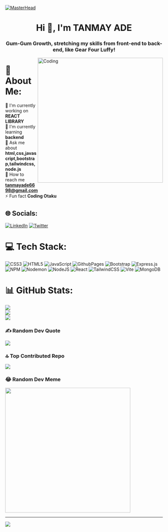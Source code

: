 [![MasterHead](https://www.digitalsolutionservices.com/img/services/web%20development.gif)](https://github.com/Tanmay-Ade)
<h1 align="center">Hi 👋, I'm TANMAY ADE</h1>
<h3 align="center">Gum-Gum Growth, stretching my skills from front-end to back-end, like Gear Four Luffy!</h3>
<img align="right" alt="Coding" width="400" src=[https://cutt.ly/XN4CUFE] />

# 💫 About Me:
🔭 I'm currently working on **REACT LIBRARY**<br>🌱 I'm currently learning **backend**<br>💬 Ask me about **html,css,javascript,bootstrap,tailwindcss,node.js**<br>🤝 How to reach me **tanmayade6698@gmail.com**<br>⚡ Fun fact **Coding Otaku**


## 🌐 Socials:
[![LinkedIn](https://img.shields.io/badge/LinkedIn-%230077B5.svg?logo=linkedin&logoColor=white)](https://linkedin.com/in/https://www.linkedin.com/in/tanmay-ade-b0250b295) [![Twitter](https://img.shields.io/badge/Twitter-%231DA1F2.svg?logo=Twitter&logoColor=white)](https://twitter.com/https://twitter.com/TanmayAde041659) 

# 💻 Tech Stack:
![CSS3](https://img.shields.io/badge/css3-%231572B6.svg?style=plastic&logo=css3&logoColor=white) ![HTML5](https://img.shields.io/badge/html5-%23E34F26.svg?style=plastic&logo=html5&logoColor=white) ![JavaScript](https://img.shields.io/badge/javascript-%23323330.svg?style=plastic&logo=javascript&logoColor=%23F7DF1E) ![GithubPages](https://img.shields.io/badge/github%20pages-121013?style=plastic&logo=github&logoColor=white) ![Bootstrap](https://img.shields.io/badge/bootstrap-%238511FA.svg?style=plastic&logo=bootstrap&logoColor=white) ![Express.js](https://img.shields.io/badge/express.js-%23404d59.svg?style=plastic&logo=express&logoColor=%2361DAFB) ![NPM](https://img.shields.io/badge/NPM-%23CB3837.svg?style=plastic&logo=npm&logoColor=white) ![Nodemon](https://img.shields.io/badge/NODEMON-%23323330.svg?style=plastic&logo=nodemon&logoColor=%BBDEAD) ![NodeJS](https://img.shields.io/badge/node.js-6DA55F?style=plastic&logo=node.js&logoColor=white) ![React](https://img.shields.io/badge/react-%2320232a.svg?style=plastic&logo=react&logoColor=%2361DAFB) ![TailwindCSS](https://img.shields.io/badge/tailwindcss-%2338B2AC.svg?style=plastic&logo=tailwind-css&logoColor=white) ![Vite](https://img.shields.io/badge/vite-%23646CFF.svg?style=plastic&logo=vite&logoColor=white) ![MongoDB](https://img.shields.io/badge/MongoDB-%234ea94b.svg?style=plastic&logo=mongodb&logoColor=white)
# 📊 GitHub Stats:
![](https://github-readme-stats.vercel.app/api?username=Tanmay-Ade&theme=default&hide_border=false&include_all_commits=false&count_private=false)<br/>
![](https://github-readme-streak-stats.herokuapp.com/?user=Tanmay-Ade&theme=default&hide_border=false)<br/>
![](https://github-readme-stats.vercel.app/api/top-langs/?username=Tanmay-Ade&theme=default&hide_border=false&include_all_commits=false&count_private=false&layout=compact)

### ✍️ Random Dev Quote
![](https://quotes-github-readme.vercel.app/api?type=horizontal&theme=gruvbox)

### 🔝 Top Contributed Repo
![](https://github-contributor-stats.vercel.app/api?username=Tanmay-Ade&limit=5&theme=flat&combine_all_yearly_contributions=true)

### 😂 Random Dev Meme
<img src='https://randommeme-five.vercel.app/' style="height: 400px;"/>

---
[![](https://visitcount.itsvg.in/api?id=Tanmay-Ade&icon=5&color=7)](https://visitcount.itsvg.in)

<!-- Proudly created with GPRM ( https://gprm.itsvg.in ) -->
